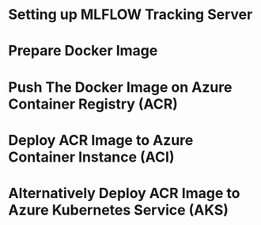 # Setting up MLFLOW Tracking Server
# Prepare Docker Image
# Push The Docker Image on Azure Container Registry (ACR)
# Deploy ACR Image to Azure Container Instance (ACI)
# Alternatively Deploy ACR Image to Azure Kubernetes Service (AKS)
 

